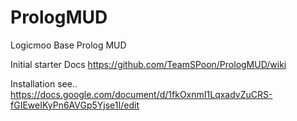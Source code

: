 PrologMUD
=========

Logicmoo Base Prolog MUD

Initial starter Docs https://github.com/TeamSPoon/PrologMUD/wiki

Installation see.. https://docs.google.com/document/d/1fkOxnmI1LqxadvZuCRS-fGIEweIKyPn6AVGp5Yjse1I/edit
